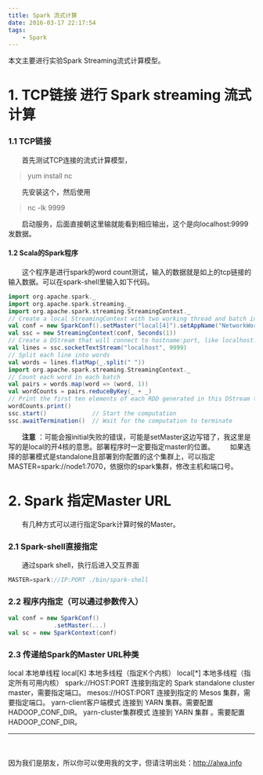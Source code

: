 ```yaml
---
title: Spark 流式计算
date: 2016-03-17 22:17:54
tags:
    - Spark
---
```




本文主要进行实验Spark Streaming流式计算模型。

# 1. TCP链接 进行 Spark streaming 流式计算
### 1.1 TCP链接
　　首先测试TCP连接的流式计算模型，
>yum install nc

　　先安装这个，然后使用
>nc -lk 9999

　　启动服务，后面直接朝这里输就能看到相应输出，这个是向localhost:9999发数据。

#### 1.2 Scala的Spark程序
　　这个程序是进行spark的word count测试，输入的数据就是如上的tcp链接的输入数据。可以在spark-shell里输入如下代码。
　
```scala
import org.apache.spark._
import org.apache.spark.streaming._
import org.apache.spark.streaming.StreamingContext._
// Create a local StreamingContext with two working thread and batch interval of 1 second
val conf = new SparkConf().setMaster("local[4]").setAppName("NetworkWordCount")
val ssc = new StreamingContext(conf, Seconds(1))
// Create a DStream that will connect to hostname:port, like localhost:9999
val lines = ssc.socketTextStream("localhost", 9999)
// Split each line into words
val words = lines.flatMap(_.split(" "))
import org.apache.spark.streaming.StreamingContext._
// Count each word in each batch
val pairs = words.map(word => (word, 1))
val wordCounts = pairs.reduceByKey(_ + _)
// Print the first ten elements of each RDD generated in this DStream to the console
wordCounts.print()
ssc.start()             // Start the computation
ssc.awaitTermination()  // Wait for the computation to terminate
```

　　**注意** ：可能会报initial失败的错误，可能是setMaster这边写错了，我这里是写的是local的开4核的意思。部署程序时一定要指定master的位置。
　　如果选择的部署模式是standalone且部署到你配置的这个集群上，可以指定MASTER=spark://node1:7070，依据你的spark集群，修改主机和端口号。
　　
# 2. Spark 指定Master URL
　　有几种方式可以进行指定Spark计算时候的Master。
### 2.1 Spark-shell直接指定
　　通过spark shell，执行后进入交互界面
```scala
MASTER=spark://IP:PORT ./bin/spark-shell
```

### 2.2 程序内指定（可以通过参数传入）
```scala
val conf = new SparkConf()
             .setMaster(...)
val sc = new SparkContext(conf)
```
### 2.3 传递给Spark的Master URL种类
local 本地单线程
local[K] 本地多线程（指定K个内核）
local[*] 本地多线程（指定所有可用内核）
spark://HOST:PORT 连接到指定的 Spark standalone cluster master，需要指定端口。
mesos://HOST:PORT 连接到指定的 Mesos 集群，需要指定端口。
yarn-client客户端模式 连接到 YARN 集群。需要配置 HADOOP_CONF_DIR。
yarn-cluster集群模式 连接到 YARN 集群 。需要配置 HADOOP_CONF_DIR。




----
　 

因为我们是朋友，所以你可以使用我的文字，但请注明出处：http://alwa.info

